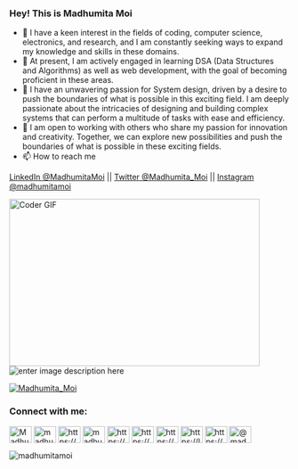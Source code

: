### Hey! This is Madhumita Moi

- 👋 I have a keen interest in the fields of coding, computer science, electronics, and research, and I am constantly seeking ways to expand my knowledge and skills in these domains.
- 👀  At present, I am actively engaged in learning DSA (Data Structures and Algorithms) as well as web development, with the goal of becoming proficient in these areas.
- 🌱 I have an unwavering passion for System design, driven by a desire to push the boundaries of what is possible in this exciting field. I am deeply passionate about the intricacies of designing and building complex systems that can perform a multitude of tasks with ease and efficiency.
- 💞️ I am open to working with others who share my passion for innovation and creativity. Together, we can explore new possibilities and push the boundaries of what is possible in these exciting fields.
- 📫 How to reach me 

[LinkedIn @MadhumitaMoi](https://www.linkedin.com/in/madhumita-moi/) || [Twitter @Madhumita_Moi](https://twitter.com/Madhumita_Moi) ||  [Instagram @madhumitamoi](https://www.instagram.com/madhumitamoi/)




<img align="left" alt="Coder GIF" height=300 width=450 src="https://cdn.dribbble.com/users/4055494/screenshots/15215756/media/d2b66c4ca0192aa26d103448b3d1518b.gif" />



![enter image description here](https://github-readme-stats.vercel.app/api?username=Madhumitamoi&&show_icons=true&title_color=ffffff&icon_color=bb2acf&text_color=daf7dc&bg_color=151515)



<p align="left"> <a href="https://twitter.com/Madhumita_Moi" target="blank"><img src="https://img.shields.io/twitter/follow/Madhumita_Moi?logo=twitter&style=for-the-badge" alt="Madhumita_Moi" /></a> </p>







<h3 align="left">Connect with me:</h3>
<p align="left">
<a href="https://twitter.com/Madhumita_Moi" target="blank"><img align="center" src="https://raw.githubusercontent.com/rahuldkjain/github-profile-readme-generator/master/src/images/icons/Social/twitter.svg" alt="Madhumita_Moi" height="30" width="40" /></a>
<a href="https://linkedin.com/in/madhumita-moi" target="blank"><img align="center" src="https://raw.githubusercontent.com/rahuldkjain/github-profile-readme-generator/master/src/images/icons/Social/linked-in-alt.svg" alt="madhumita-moi" height="30" width="40" /></a>
<a href="https://stackoverflow.com/users/https://stackoverflow.com/users/19428382/madhumita-moi" target="blank"><img align="center" src="https://raw.githubusercontent.com/rahuldkjain/github-profile-readme-generator/master/src/images/icons/Social/stack-overflow.svg" alt="https://stackoverflow.com/users/19428382/madhumita-moi" height="30" width="40" /></a>
<a href="https://instagram.com/madhumitamoi" target="blank"><img align="center" src="https://raw.githubusercontent.com/rahuldkjain/github-profile-readme-generator/master/src/images/icons/Social/instagram.svg" alt="madhumitamoi" height="30" width="40" /></a>
<a href="https://www.codechef.com/users/https://www.codechef.com/users/madhumitamoi" target="blank"><img align="center" src="https://cdn.jsdelivr.net/npm/simple-icons@3.1.0/icons/codechef.svg" alt="https://www.codechef.com/users/madhumitamoi" height="30" width="40" /></a>
<a href="https://www.hackerrank.com/https://www.hackerrank.com/madhumoi0266" target="blank"><img align="center" src="https://raw.githubusercontent.com/rahuldkjain/github-profile-readme-generator/master/src/images/icons/Social/hackerrank.svg" alt="https://www.hackerrank.com/madhumoi0266" height="30" width="40" /></a>
<a href="https://codeforces.com/profile/https://codeforces.com/profile/madhumoi0266" target="blank"><img align="center" src="https://raw.githubusercontent.com/rahuldkjain/github-profile-readme-generator/master/src/images/icons/Social/codeforces.svg" alt="https://codeforces.com/profile/madhumoi0266" height="30" width="40" /></a>
<a href="https://www.leetcode.com/https://leetcode.com/madhumitamoi/" target="blank"><img align="center" src="https://raw.githubusercontent.com/rahuldkjain/github-profile-readme-generator/master/src/images/icons/Social/leet-code.svg" alt="https://leetcode.com/madhumitamoi/" height="30" width="40" /></a>
<a href="https://auth.geeksforgeeks.org/user/https://auth.geeksforgeeks.org/user/madhumoi0266/profile" target="blank"><img align="center" src="https://raw.githubusercontent.com/rahuldkjain/github-profile-readme-generator/master/src/images/icons/Social/geeks-for-geeks.svg" alt="https://auth.geeksforgeeks.org/user/madhumoi0266/profile" height="30" width="40" /></a>
<a href="https://medium.com/@madhumoi0266" target="blank"><img align="center" src="https://raw.githubusercontent.com/rahuldkjain/github-profile-readme-generator/master/src/images/icons/Social/medium.svg" alt="@madhumoi0266" height="30" width="40" /></a>
</p>


<p><img align="center" src="https://github-readme-streak-stats.herokuapp.com/?user=madhumitamoi&" alt="madhumitamoi" /></p>
